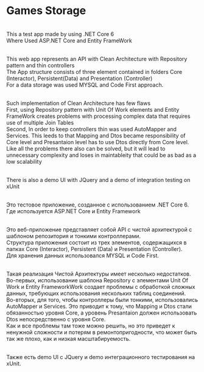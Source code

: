 # Games Storage

<br/> This a test app made by using .NET Core 6
<br/> Where Used ASP.NET Core and Entity FrameWork

<br/> This web app represents an API with Clean Architecture with Repository pattern and thin controllers
<br/> The App structure consists of three element contained in folders Core (Interactor), Persistent(Data) and Presentation (Controller)
<br/> For a data storage was used MYSQL and Code First approach.

<br/> Such implementation of Clean Architecture has few flaws
<br/> First, using Repository pattern with Unit Of Work elements and Entity FrameWork creates problems with processing complex data that requires use of multiple Join Tables
<br/> Second, In order to keep controllers thin was used AutoMapper and Services. This leeds to that Mapping and Dtos became responsibility of Core level and Presantaion level has to use Dtos directly from Core level.
<br/> Like all the problems there also can be solved, but it will lead to unnecessary complexity and loses in maintableity that could be as bad as a low scalability

<br/> There is also a demo UI with JQuery and a demo of integration testing on xUnit

<br/>Это тестовое приложение, созданное с использованием .NET Core 6.
<br/>Где используется ASP.NET Core и Entity Framework


<br/>Это веб-приложение представляет собой API с чистой архитектурой с шаблоном репозитория и тонкими контроллерами.
<br/>Структура приложения состоит из трех элементов, содержащихся в папках Core (Interactor), Persistent (Data) и Presentation (Controller).
<br/>Для хранения данных использовался MYSQL и Code First.

<br/>Такая реализация Чистой Архитектуры имеет несколько недостатков.
<br/>Во-первых, использование шаблона Repository с элементами Unit Of Work и Entity FrameworkWork создает проблемы с обработкой сложных данных, требующих использования нескольких таблиц соединений.
<br/>Во-вторых, для того, чтобы контроллеры были тонкими, использовались AutoMapper и Services. Это приводит к тому, что Mapping и Dtos стали обязанностью уровня Core, а уровень Presantaion должен использовать Dtos непосредственно с уровня Core.
<br/>Как и все проблемы там тоже можно решить, но это приведет к ненужной сложности и потерям в ремонтопригодности, что может быть так же плохо, как и низкая масштабируемость.

<br/> Также есть demo UI с JQuery и demo интеграционного тестирования на xUnit.
